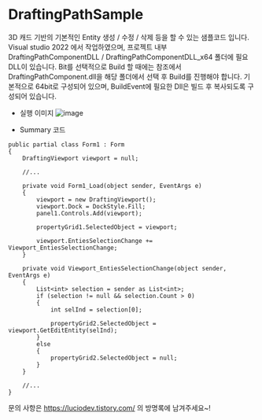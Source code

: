# DraftingPathSample

3D 캐드 기반의 기본적인 Entity 생성 / 수정 / 삭제 등을 할 수 있는 샘플코드 입니다. Visual studio 2022 에서 작업하였으며, 프로젝트 내부 DraftingPathComponentDLL / DraftingPathComponentDLL_x64 폴더에 필요 DLL이 있습니다. Bit를 선택적으로 Build 할 때에는 참조에서 DraftingPathComponent.dll을 해당 폴더에서 선택 후 Build를 진행해야 합니다. 기본적으로 64bit로 구성되어 있으며, BuildEvent에 필요한 Dll은 빌드 후 복사되도록 구성되어 있습니다.



- 실행 이미지
![image](https://user-images.githubusercontent.com/122073722/216888476-0b73c660-81c8-4d85-9dcf-84819841251f.png)


- Summary 코드
```CSharp
public partial class Form1 : Form
{
    DraftingViewport viewport = null;

    //...

    private void Form1_Load(object sender, EventArgs e)
    {
        viewport = new DraftingViewport();
        viewport.Dock = DockStyle.Fill;
        panel1.Controls.Add(viewport);

        propertyGrid1.SelectedObject = viewport;

        viewport.EntiesSelectionChange += Viewport_EntiesSelectionChange;
    }

    private void Viewport_EntiesSelectionChange(object sender, EventArgs e)
    {
        List<int> selection = sender as List<int>;
        if (selection != null && selection.Count > 0)
        {
            int selInd = selection[0];

            propertyGrid2.SelectedObject = viewport.GetEditEntity(selInd);
        }
        else
        {
            propertyGrid2.SelectedObject = null;
        }
    }

    //...
}
```

문의 사항은 https://luciodev.tistory.com/ 의 방명록에 남겨주세요~!
